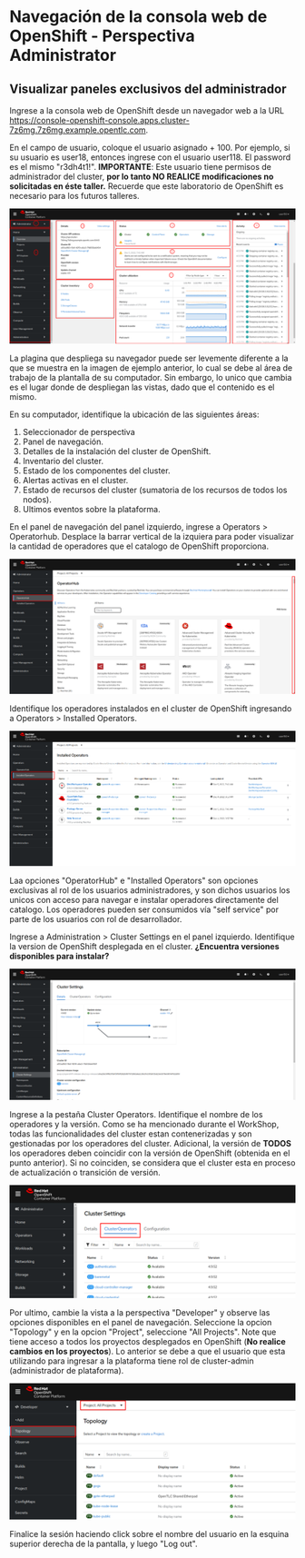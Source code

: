 # Navegación de la consola web de OpenShift - Perspectiva Administrator

## Visualizar paneles exclusivos del administrador

Ingrese a la consola web de OpenShift desde un navegador web a la URL https://console-openshift-console.apps.cluster-7z6mg.7z6mg.example.opentlc.com. 

En el campo de usuario, coloque el usuario asignado + 100. Por ejemplo, si su usuario es user18, entonces ingrese con el usuario user118. El password es el mismo "r3dh4t1!". **IMPORTANTE**: Este usuario tiene permisos de administrador del cluster, **por lo tanto NO REALICE modificaciones no solicitadas en éste taller.** Recuerde que este laboratorio de OpenShift es necesario para los futuros talleres.

![alt text](images/dashboard.png?raw=true)

La plagina que despliega su navegador puede ser levemente diferente a la que se muestra en la imagen de ejemplo anterior, lo cual se debe al área de trabajo de la plantalla de su computador. Sin embargo, lo unico que cambia es el lugar donde de despliegan las vistas, dado que el contenido es el mismo.

En su computador, identifique la ubicación de las siguientes áreas:
1. Seleccionador de perspectiva
2. Panel de navegación.
3. Detalles de la instalación del cluster de OpenShift.
4. Inventario del cluster.
5. Estado de los componentes del cluster.
6. Alertas activas en el cluster.
7. Estado de recursos del cluster (sumatoria de los recursos de todos los nodos).
8. Ultimos eventos sobre la plataforma.

En el panel de navegación del panel izquierdo, ingrese a Operators > Operatorhub. Desplace la barrar vertical de la izquiera para poder visualizar la cantidad de operadores que el catalogo de OpenShift proporciona.

![alt text](images/operatorhub.png?raw=true)

Identifique los operadores instalados en el cluster de OpenShift ingresando a Operators > Installed Operators.

![alt text](images/installedoperators.png?raw=true)

Laa opciones "OperatorHub" e "Installed Operators" son opciones exclusivas al rol de los usuarios administradores, y son dichos usuarios los unicos con acceso para navegar e instalar operadores directamente del catalogo. Los operadores pueden ser consumidos vía "self service" por parte de los usuarios con rol de desarrollador.

Ingrese a Administration > Cluster Settings en el panel izquierdo. Identifique la version de OpenShift desplegada en el cluster. **¿Encuentra versiones disponibles para instalar?**

![alt text](images/update_status.png?raw=true)

Ingrese a la pestaña Cluster Operators. Identifique el nombre de los operadores y la versión. Como se ha mencionado durante el WorkShop, todas las funcionalidades del cluster estan contenerizadas y son gestionadas por los operadores del cluster. Adicional, la versión de **TODOS** los operadores deben coincidir con la versión de OpenShift (obtenida en el punto anterior). Si no coinciden, se considera que el cluster esta en proceso de actualización o transición de versión.

![alt text](images/clusteroperators.png?raw=true)

Por ultimo, cambie la vista a la perspectiva "Developer" y observe las opciones disponibles en el panel de navegación. Seleccione la opcion "Topology" y en la opcion "Project", seleccione "All Projects". Note que tiene acceso a todos los proyectos desplegados en OpenShift (**No realice cambios en los proyectos**). Lo anterior se debe a que el usuario que esta utilizando para ingresar a la plataforma tiene rol de cluster-admin (administrador de plataforma).

![alt text](images/all_projects.png?raw=true)

Finalice la sesión haciendo click sobre el nombre del usuario en la esquina superior derecha de la pantalla, y luego "Log out".

